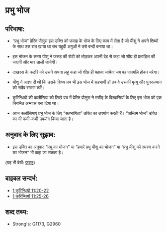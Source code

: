 # प्रभु भोज #

## परिभाषा: ##

* “प्रभु भोज” प्रेरित पौलुस इस उक्ति को फसह के भोज के लिए काम में लेता है जो यीशु ने अपने शिष्यों के साथ उस रात खाया था जब यहूदी अगुओं ने उसे बन्दी बनाया था। 

* इस भोजन के समय यीशु ने फसह की रोटी को तोड़कर अपनी देह से कहा जो शीघ्र ही प्रताड़ित की जाएगी और मार डाली जायेगी। 
* दाखरस के कटोरे को उसने अपना लहू कहा जो शीघ्र ही बहाया जायेगा जब वह पापबलि होकर मरेगा।
* यीशु ने आज्ञा दी थी कि उसके शिष्य जब भी इस भोज में सहभागी हों तब वे उसकी मृत्यु और पुनरूत्थान को सदैव स्मरण करें।
* कुरिन्थियों की कलीसिया को लिखे पत्र में प्रेरित पौलुस ने मसीह के विश्वासियों के लिए इस भोज को एक नियमित अभ्यास बना दिया था।
* आज कलीसियाएं प्रभु भोज के लिए “सहभागिता” उक्ति का उपयोग करती हैं। “अन्तिम भोज” उक्ति का भी कभी-कभी उपयोग किया जाता है।

## अनुवाद के लिए सुझाव: ##

* इस उक्ति का अनुवाद “प्रभु का भोजन” या “हमारे प्रभु यीशु का भोजन” या “प्रभु यीशु को स्मरण करने का भोजन” भी कहा जा सकता है।

(यह भी देखें: [फसह](../kt/passover.md))

## बाइबल सन्दर्भ: ##

* [1 कुरिन्थियों 11:20-22](rc://hi/tn/help/1co/11/20)
* [1 कुरिन्थियों 11:25-26](rc://hi/tn/help/1co/11/25)

## शब्द तथ्य: ##

* Strong's: G1173, G2960
